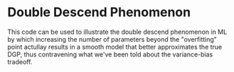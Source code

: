 # Double Descend Phenomenon

This code can be used to illustrate the double descend phenomenon in ML by which increasing the number of parameters beyond the "overfitting" point actullay results in a smooth model that better approximates the true DGP, thus contravening what we've been told about the variance-bias tradeoff. 
